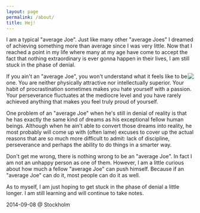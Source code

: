 ```yaml
---
layout: page
permalink: /about/
title: Hej!
---
```


I am a typical "average Joe". Just like many other "average Joes" I
dreamed of achieving something more than average since I was very
little. Now that I reached a point in my life where many at my age
have come to accept the fact that nothing extraordinary is ever gonna
happen in their lives, I am still stuck in the phase of denial.

<img style="float: right" src="{{site.baseurl}}/images/average_joe.jpg">

If you ain't an "average Joe", you won't understand what it feels like
to be one. You are neither physically attractive nor intellectually superior.
Your habit of procrastination sometimes makes you hate
yourself with a passion. Your perseverance fluctuates at the mediocre
level and you have rarely achieved anything that makes you feel truly
proud of yourself.

One problem of an "average Joe" when he's still in denial of reality
is that he has exactly the same kind of dreams as his exceptional
fellow human beings. Although when he ain't able to convert those
dreams into reality, he most probably will come up with (often lame)
excuses to cover up the actual reasons that are so much more difficult
to admit: lack of discipline, perseverance and perhaps the ability to do
things in a smarter way.

Don't get me wrong, there is nothing wrong to be an "average Joe". In
fact I am not an unhappy person as one of them. However, I am a little
curious about how much a fellow "average Joe" can push
himself. Because if an "average Joe" can do it, most people can do it
as well.

As to myself, I am just hoping to get stuck in the phase of denial a
little longer. I am still learning and will continue to take notes.

2014-09-08 @ Stockholm
